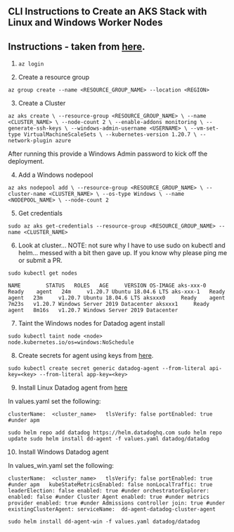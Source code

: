 CLI Instructions to Create an AKS Stack with Linux and Windows Worker Nodes  
--  

Instructions - taken from
[here](https://docs.microsoft.com/en-us/azure/aks/windows-container-cli).  
--  

1) `az login`

2) Create a resource group  

`az group create --name <RESOURCE_GROUP_NAME> --location <REGION>`  

3) Create a Cluster  

`az aks create \
    --resource-group <RESOURCE_GROUP_NAME> \
    --name <CLUSTER_NAME> \
    --node-count 2 \
    --enable-addons monitoring \
    --generate-ssh-keys \
    --windows-admin-username <USERNAME> \
    --vm-set-type VirtualMachineScaleSets \
    --kubernetes-version 1.20.7 \
    --network-plugin azure
`  

After running this provide a Windows Admin password to kick off the deployment.  

4) Add a Windows nodepool  

`az aks nodepool add \
    --resource-group <RESOURCE_GROUP_NAME> \
    --cluster-name <CLUSTER_NAME> \
    --os-type Windows \
    --name <NODEPOOL_NAME> \
    --node-count 2
`  

5) Get credentials  

`sudo az aks get-credentials --resource-group <RESOURCE_GROUP_NAME> --name <CLUSTER_NAME>`  

6)  Look at cluster... NOTE: not sure why I have to use sudo on kubectl and
helm... messed with a bit then gave up.  If you know why please ping me or
submit a PR.  

`sudo kubectl get nodes`

`NAME        STATUS   ROLES   AGE     VERSION OS-IMAGE
aks-xxx-0   Ready    agent   24m     v1.20.7 Ubuntu 18.04.6 LTS
aks-xxx-1   Ready    agent   23m     v1.20.7 Ubuntu 18.04.6 LTS
aksxxx0     Ready    agent   7m23s   v1.20.7 Windows Server 2019 Datacenter
aksxxx1     Ready    agent   8m16s   v1.20.7 Windows Server 2019 Datacenter`  

7) Taint the Windows nodes for Datadog agent install  

`sudo kubectl taint node <node> node.kubernetes.io/os=windows:NoSchedule`  

8) Create secrets for agent using keys from
[here](https://app.datadoghq.com/organization-settings/users).  

`sudo kubectl create secret generic datadog-agent --from-literal api-key=<key> --from-literal app-key=<key>`  

9) Install Linux Datadog agent from
[here](https://docs.datadoghq.com/agent/kubernetes/?tab=helm)  

In values.yaml set the following:  

`clusterName:  <cluster_name>  
tlsVerify: false
portEnabled: true #under apm  `

`sudo helm repo add datadog https://helm.datadoghq.com
sudo helm repo update
sudo helm install dd-agent -f values.yaml datadog/datadog`

10) Install Windows Datadog agent

In values_win.yaml set the following:  

`clusterName:  <cluster_name>  
tlsVerify: false
portEnabled: true #under apm  
kubeStateMetricsEnabled: false
nonLocalTraffic: true
leaderElection: false
enabled: true #under orchestratorExplorer:
enabled: false #under Cluster Agent
enabled: true #under metrics provider
enabled: true #under Admissions controller
join: true #under existingClusterAgent:
serviceName:  dd-agent-datadog-cluster-agent`

`sudo helm install dd-agent-win -f values.yaml datadog/datadog`  
